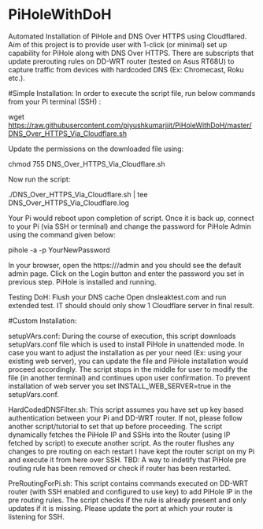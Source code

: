 # PiHoleWithDoH
Automated Installation of PiHole and DNS Over HTTPS using Cloudflared.
Aim of this project is to provide user with 1-click (or minimal) set up capability for PiHole along with DNS Over HTTPS.
There are subscripts that update prerouting rules on DD-WRT router (tested on Asus RT68U) to capture traffic from devices with hardcoded DNS (Ex: Chromecast, Roku etc.).

#Simple Installation:
In order to execute the script file, run below commands from your Pi terminal (SSH) :

wget https://raw.githubusercontent.com/piyushkumarjiit/PiHoleWithDoH/master/DNS_Over_HTTPS_Via_Cloudflare.sh

Update the permissions on the downloaded file using:

chmod 755 DNS_Over_HTTPS_Via_Cloudflare.sh

Now run the script:

./DNS_Over_HTTPS_Via_Cloudflare.sh  | tee DNS_Over_HTTPS_Via_Cloudflare.log

Your Pi would reboot upon completion of script. 
Once it is back up, connect to your Pi (via SSH or terminal) and change the password for PiHole Admin using the command given below:

pihole -a -p YourNewPassword

In your browser, open the https://<IP of your Pi>/admin and you should see the default admin page.
Click on the Login button and enter the password you set in previous step.
PiHole is installed and running.
  
Testing DoH:
Flush your DNS cache
Open dnsleaktest.com and run extended test. IT should should only show 1 Cloudflare server in final result.


#Custom Installation:

setupVArs.conf: During the course of execution, this script downloads setupVars.conf file which is used to install PiHole in unattended mode. In case you want to adjust the installation as per your need (Ex: using your existing web server), you can update the file and PiHole installation would proceed accordingly. The script stops in the middle for user to modify the file (in another terminal) and continues upon user confirmation.
To prevent installation of web server you set INSTALL_WEB_SERVER=true in the setupVars.conf.

HardCodedDNSFilter.sh: This script assumes you have set up key based authentication between your Pi and DD-WRT router. If not, please follow another script/tutorial to set that up before proceeding.
The script dynamically fetches the PiHole IP and SSHs into the Router (using IP fetched by script) to execute another script.
As the router flushes any changes to pre routing on each restart I have kept the router script on my Pi and execute it from here over SSH.
TBD: A way to indetify that PiHole pre routing rule has been removed or check if router has been restarted.

PreRoutingForPi.sh: This script contains commands executed on DD-WRT router (with SSH enabled and configured to use key) to add PiHole IP in the pre routing rules. The script checks if the rule is already present and only updates if it is missing. Please update the port at which your router is listening for SSH.

